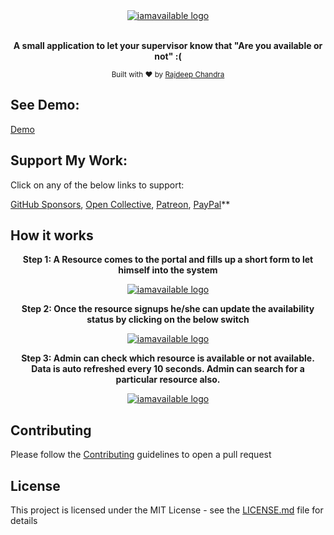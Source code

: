 
<div align="center">
  <a href="#"><img src="https://github.com/Rajdeepc/iam-available/blob/master/github/logo.png?raw=true" alt="iamavailable logo"></a>
  <br>
  <br>
  <p>
    <b>A small application to let your supervisor know that "Are you available or not" :(
</b>
  </p>
  <p>
    <sub>Built with ❤︎ by
      <a href="https://github.com/Rajdeepc">Rajdeep Chandra</a> 
    </sub>
  </p>
</div>

## See Demo:

[Demo](https://iam-available.herokuapp.com/)


## Support My Work:

Click on any of the below links to support:

[GitHub Sponsors](https://github.com/sponsors/Rajdeepc), [Open Collective](https://opencollective.com/rajdeep-chandra), [Patreon](https://www.patreon.com/chandraraj), [PayPal](https://www.paypal.me/RajdeepC)\*\*

## How it works

<div align="center">
  <p>
    <b>Step 1: A Resource comes to the portal and fills up a short form to let himself into the system
</b>
  </p>
  <p>
     <a href="#"><img src="https://github.com/Rajdeepc/iam-available/blob/master/github/signup.png?raw=true" alt="iamavailable logo"></a>
  </p>
</div>

<div align="center">
  <p>
    <b>Step 2: Once the resource signups he/she can update the availability status by clicking on the below switch

</b>
  </p>
  <p>
     <a href="#"><img src="https://github.com/Rajdeepc/iam-available/blob/master/github/switch.png?raw=true" alt="iamavailable logo"></a>
  </p>
</div>

<div align="center">
  <p>
    <b>Step 3: 
Admin can check which resource is available or not available. Data is auto refreshed every 10 seconds.
Admin can search for a particular resource also.
</b>
  </p>
  <p>
     <a href="#"><img src="https://github.com/Rajdeepc/iam-available/blob/master/github/admin.png?raw=true" alt="iamavailable logo"></a>
  </p>
</div>

## Contributing

Please follow the [Contributing](./github/CONTRIBUTING.md) guidelines to open a pull request

## License

This project is licensed under the MIT License - see the [LICENSE.md](./github/LICENSE.md) file for details


